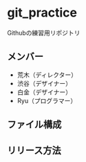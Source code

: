 # git_practice
Githubの練習用リポジトリ

## メンバー
+ 荒木（ディレクター）
+ 渋谷（デザイナー）
+ 白金（デザイナー）
+ Ryu（プログラマー）

## ファイル構成

## リリース方法
